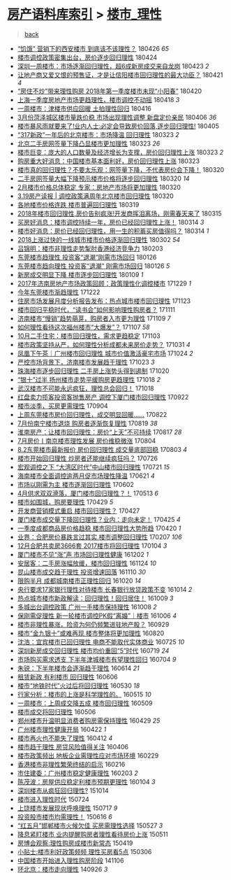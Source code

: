 [房产语料库索引](../../README.md)  > [楼市_理性](楼市_理性.md)
====
> [back](../README.md)

- [“饥饿” 营销下的西安楼市 到底该不该理性？](http://jkwz.applinzi.com/ittc/7096217363110429713.html#%E2%80%9C%E9%A5%A5%E9%A5%BF%E2%80%9D+%E8%90%A5%E9%94%80%E4%B8%8B%E7%9A%84%E8%A5%BF%E5%AE%89%E6%A5%BC%E5%B8%82+%E5%88%B0%E5%BA%95%E8%AF%A5%E4%B8%8D%E8%AF%A5%E7%90%86%E6%80%A7%EF%BC%9F) 180426 *65* 
- [楼市调控政策密集出台，房价逐步回归理性](http://jkwz.applinzi.com/ittc/7095559979174200330.html#%E6%A5%BC%E5%B8%82%E8%B0%83%E6%8E%A7%E6%94%BF%E7%AD%96%E5%AF%86%E9%9B%86%E5%87%BA%E5%8F%B0%EF%BC%8C%E6%88%BF%E4%BB%B7%E9%80%90%E6%AD%A5%E5%9B%9E%E5%BD%92%E7%90%86%E6%80%A7) 180424  
- [深圳一周楼市：市场逐渐回归理性，超6成新房成交来自龙岗](http://jkwz.applinzi.com/ittc/7095230072741168135.html#%E6%B7%B1%E5%9C%B3%E4%B8%80%E5%91%A8%E6%A5%BC%E5%B8%82%EF%BC%9A%E5%B8%82%E5%9C%BA%E9%80%90%E6%B8%90%E5%9B%9E%E5%BD%92%E7%90%86%E6%80%A7%EF%BC%8C%E8%B6%856%E6%88%90%E6%96%B0%E6%88%BF%E6%88%90%E4%BA%A4%E6%9D%A5%E8%87%AA%E9%BE%99%E5%B2%97) 180423 *2* 
- [让地产商又爱又恨的预售证，才是让信阳楼市回归理性的最大功臣？](http://jkwz.applinzi.com/ittc/7094343269398086663.html#%E8%AE%A9%E5%9C%B0%E4%BA%A7%E5%95%86%E5%8F%88%E7%88%B1%E5%8F%88%E6%81%A8%E7%9A%84%E9%A2%84%E5%94%AE%E8%AF%81%EF%BC%8C%E6%89%8D%E6%98%AF%E8%AE%A9%E4%BF%A1%E9%98%B3%E6%A5%BC%E5%B8%82%E5%9B%9E%E5%BD%92%E7%90%86%E6%80%A7%E7%9A%84%E6%9C%80%E5%A4%A7%E5%8A%9F%E8%87%A3%EF%BC%9F) 180421 *4* 
- [“房住不炒”带来理性购房 2018年第一季度楼市未现“小阳春”](http://jkwz.applinzi.com/ittc/7094123793247372299.html#%E2%80%9C%E6%88%BF%E4%BD%8F%E4%B8%8D%E7%82%92%E2%80%9D%E5%B8%A6%E6%9D%A5%E7%90%86%E6%80%A7%E8%B4%AD%E6%88%BF+2018%E5%B9%B4%E7%AC%AC%E4%B8%80%E5%AD%A3%E5%BA%A6%E6%A5%BC%E5%B8%82%E6%9C%AA%E7%8E%B0%E2%80%9C%E5%B0%8F%E9%98%B3%E6%98%A5%E2%80%9D) 180420  
- [上海一季度房地产市场更趋理性，楼市调控不动摇](http://jkwz.applinzi.com/ittc/7093393927417889802.html#%E4%B8%8A%E6%B5%B7%E4%B8%80%E5%AD%A3%E5%BA%A6%E6%88%BF%E5%9C%B0%E4%BA%A7%E5%B8%82%E5%9C%BA%E6%9B%B4%E8%B6%8B%E7%90%86%E6%80%A7%EF%BC%8C%E6%A5%BC%E5%B8%82%E8%B0%83%E6%8E%A7%E4%B8%8D%E5%8A%A8%E6%91%87) 180418 *3* 
- [一周楼市：津楼市供应回暖 土拍理性回归](http://jkwz.applinzi.com/ittc/7092591231748277259.html#%E4%B8%80%E5%91%A8%E6%A5%BC%E5%B8%82%EF%BC%9A%E6%B4%A5%E6%A5%BC%E5%B8%82%E4%BE%9B%E5%BA%94%E5%9B%9E%E6%9A%96+%E5%9C%9F%E6%8B%8D%E7%90%86%E6%80%A7%E5%9B%9E%E5%BD%92) 180416  
- [3月份菏泽城区楼市量跌价稳  市场出现理性调整  新盘定价亲民](http://jkwz.applinzi.com/ittc/7088814549249819665.html#3%E6%9C%88%E4%BB%BD%E8%8F%8F%E6%B3%BD%E5%9F%8E%E5%8C%BA%E6%A5%BC%E5%B8%82%E9%87%8F%E8%B7%8C%E4%BB%B7%E7%A8%B3++%E5%B8%82%E5%9C%BA%E5%87%BA%E7%8E%B0%E7%90%86%E6%80%A7%E8%B0%83%E6%95%B4++%E6%96%B0%E7%9B%98%E5%AE%9A%E4%BB%B7%E4%BA%B2%E6%B0%91) 180406 *36* 
- [楼市暴风雨就要来了!业内人士:必定会导致房价回落,逐步回归理性!](http://jkwz.applinzi.com/ittc/7088588943161558022.html#%E6%A5%BC%E5%B8%82%E6%9A%B4%E9%A3%8E%E9%9B%A8%E5%B0%B1%E8%A6%81%E6%9D%A5%E4%BA%86%21%E4%B8%9A%E5%86%85%E4%BA%BA%E5%A3%AB%3A%E5%BF%85%E5%AE%9A%E4%BC%9A%E5%AF%BC%E8%87%B4%E6%88%BF%E4%BB%B7%E5%9B%9E%E8%90%BD%2C%E9%80%90%E6%AD%A5%E5%9B%9E%E5%BD%92%E7%90%86%E6%80%A7%21) 180405  
- [“317新政”一年后的北京楼市：市场降温 回归理性](http://jkwz.applinzi.com/ittc/7083681453550601223.html#%E2%80%9C317%E6%96%B0%E6%94%BF%E2%80%9D%E4%B8%80%E5%B9%B4%E5%90%8E%E7%9A%84%E5%8C%97%E4%BA%AC%E6%A5%BC%E5%B8%82%EF%BC%9A%E5%B8%82%E5%9C%BA%E9%99%8D%E6%B8%A9+%E5%9B%9E%E5%BD%92%E7%90%86%E6%80%A7) 180323 *2* 
- [北京二手房网签量下降凸显楼市更加理性](http://jkwz.applinzi.com/ittc/7083677012600554506.html#%E5%8C%97%E4%BA%AC%E4%BA%8C%E6%89%8B%E6%88%BF%E7%BD%91%E7%AD%BE%E9%87%8F%E4%B8%8B%E9%99%8D%E5%87%B8%E6%98%BE%E6%A5%BC%E5%B8%82%E6%9B%B4%E5%8A%A0%E7%90%86%E6%80%A7) 180323 *26* 
- [楼市巨变：庞大的人口数量及经济增长为支撑，房价回归理性上涨](http://jkwz.applinzi.com/ittc/7083619153300947979.html#%E6%A5%BC%E5%B8%82%E5%B7%A8%E5%8F%98%EF%BC%9A%E5%BA%9E%E5%A4%A7%E7%9A%84%E4%BA%BA%E5%8F%A3%E6%95%B0%E9%87%8F%E5%8F%8A%E7%BB%8F%E6%B5%8E%E5%A2%9E%E9%95%BF%E4%B8%BA%E6%94%AF%E6%92%91%EF%BC%8C%E6%88%BF%E4%BB%B7%E5%9B%9E%E5%BD%92%E7%90%86%E6%80%A7%E4%B8%8A%E6%B6%A8) 180323 *2* 
- [购房重大好消息：中国楼市基本面利好，房价回归理性上涨](http://jkwz.applinzi.com/ittc/7083619153238033418.html#%E8%B4%AD%E6%88%BF%E9%87%8D%E5%A4%A7%E5%A5%BD%E6%B6%88%E6%81%AF%EF%BC%9A%E4%B8%AD%E5%9B%BD%E6%A5%BC%E5%B8%82%E5%9F%BA%E6%9C%AC%E9%9D%A2%E5%88%A9%E5%A5%BD%EF%BC%8C%E6%88%BF%E4%BB%B7%E5%9B%9E%E5%BD%92%E7%90%86%E6%80%A7%E4%B8%8A%E6%B6%A8) 180323  
- [楼市真的回归理性？不要太乐观：网签量下降，不代表房价会下降！](http://jkwz.applinzi.com/ittc/7082566134002091015.html#%E6%A5%BC%E5%B8%82%E7%9C%9F%E7%9A%84%E5%9B%9E%E5%BD%92%E7%90%86%E6%80%A7%EF%BC%9F%E4%B8%8D%E8%A6%81%E5%A4%AA%E4%B9%90%E8%A7%82%EF%BC%9A%E7%BD%91%E7%AD%BE%E9%87%8F%E4%B8%8B%E9%99%8D%EF%BC%8C%E4%B8%8D%E4%BB%A3%E8%A1%A8%E6%88%BF%E4%BB%B7%E4%BC%9A%E4%B8%8B%E9%99%8D%EF%BC%81) 180320  
- [二手房网签量大幅下降预示楼市价格将逐步回归理性](http://jkwz.applinzi.com/ittc/7082541023253496843.html#%E4%BA%8C%E6%89%8B%E6%88%BF%E7%BD%91%E7%AD%BE%E9%87%8F%E5%A4%A7%E5%B9%85%E4%B8%8B%E9%99%8D%E9%A2%84%E7%A4%BA%E6%A5%BC%E5%B8%82%E4%BB%B7%E6%A0%BC%E5%B0%86%E9%80%90%E6%AD%A5%E5%9B%9E%E5%BD%92%E7%90%86%E6%80%A7) 180320 *14* 
- [2月楼市价格总体稳定 专家：房地产市场将更加理性](http://jkwz.applinzi.com/ittc/7082529807898510353.html#2%E6%9C%88%E6%A5%BC%E5%B8%82%E4%BB%B7%E6%A0%BC%E6%80%BB%E4%BD%93%E7%A8%B3%E5%AE%9A+%E4%B8%93%E5%AE%B6%EF%BC%9A%E6%88%BF%E5%9C%B0%E4%BA%A7%E5%B8%82%E5%9C%BA%E5%B0%86%E6%9B%B4%E5%8A%A0%E7%90%86%E6%80%A7) 180320  
- [3.19房产读报 | 调控政策满周年北京楼市回归理性](http://jkwz.applinzi.com/ittc/7082507536744055814.html#3.19%E6%88%BF%E4%BA%A7%E8%AF%BB%E6%8A%A5+%7C+%E8%B0%83%E6%8E%A7%E6%94%BF%E7%AD%96%E6%BB%A1%E5%91%A8%E5%B9%B4%E5%8C%97%E4%BA%AC%E6%A5%BC%E5%B8%82%E5%9B%9E%E5%BD%92%E7%90%86%E6%80%A7) 180320  
- [各地楼市价格连跌 楼市普遍回归理性](http://jkwz.applinzi.com/ittc/7082078191722431505.html#%E5%90%84%E5%9C%B0%E6%A5%BC%E5%B8%82%E4%BB%B7%E6%A0%BC%E8%BF%9E%E8%B7%8C+%E6%A5%BC%E5%B8%82%E6%99%AE%E9%81%8D%E5%9B%9E%E5%BD%92%E7%90%86%E6%80%A7) 180319  
- [2018年楼市回归理性,房价告别疯涨!开发商挥泪离场，刚需春天来了](http://jkwz.applinzi.com/ittc/7080744172971885578.html#2018%E5%B9%B4%E6%A5%BC%E5%B8%82%E5%9B%9E%E5%BD%92%E7%90%86%E6%80%A7%2C%E6%88%BF%E4%BB%B7%E5%91%8A%E5%88%AB%E7%96%AF%E6%B6%A8%21%E5%BC%80%E5%8F%91%E5%95%86%E6%8C%A5%E6%B3%AA%E7%A6%BB%E5%9C%BA%EF%BC%8C%E5%88%9A%E9%9C%80%E6%98%A5%E5%A4%A9%E6%9D%A5%E4%BA%86) 180315  
- [买房好消息：楼市调控持续一年，房价已经回归理性上涨！](http://jkwz.applinzi.com/ittc/7080250319911257099.html#%E4%B9%B0%E6%88%BF%E5%A5%BD%E6%B6%88%E6%81%AF%EF%BC%9A%E6%A5%BC%E5%B8%82%E8%B0%83%E6%8E%A7%E6%8C%81%E7%BB%AD%E4%B8%80%E5%B9%B4%EF%BC%8C%E6%88%BF%E4%BB%B7%E5%B7%B2%E7%BB%8F%E5%9B%9E%E5%BD%92%E7%90%86%E6%80%A7%E4%B8%8A%E6%B6%A8%EF%BC%81) 180314 *3* 
- [楼市好消息：房价已经回归理性，用一生的积蓄买房值得吗？](http://jkwz.applinzi.com/ittc/7080250320037086215.html#%E6%A5%BC%E5%B8%82%E5%A5%BD%E6%B6%88%E6%81%AF%EF%BC%9A%E6%88%BF%E4%BB%B7%E5%B7%B2%E7%BB%8F%E5%9B%9E%E5%BD%92%E7%90%86%E6%80%A7%EF%BC%8C%E7%94%A8%E4%B8%80%E7%94%9F%E7%9A%84%E7%A7%AF%E8%93%84%E4%B9%B0%E6%88%BF%E5%80%BC%E5%BE%97%E5%90%97%EF%BC%9F) 180314 *1* 
- [2018上涨过快的一线城市楼市价格逐渐回归理性](http://jkwz.applinzi.com/ittc/7075846117273371664.html#2018%E4%B8%8A%E6%B6%A8%E8%BF%87%E5%BF%AB%E7%9A%84%E4%B8%80%E7%BA%BF%E5%9F%8E%E5%B8%82%E6%A5%BC%E5%B8%82%E4%BB%B7%E6%A0%BC%E9%80%90%E6%B8%90%E5%9B%9E%E5%BD%92%E7%90%86%E6%80%A7) 180302 *54* 
- [吕锦明：楼市非理性走势掣肘香港经济竞争力](http://jkwz.applinzi.com/ittc/7065721204386563078.html#%E5%90%95%E9%94%A6%E6%98%8E%EF%BC%9A%E6%A5%BC%E5%B8%82%E9%9D%9E%E7%90%86%E6%80%A7%E8%B5%B0%E5%8A%BF%E6%8E%A3%E8%82%98%E9%A6%99%E6%B8%AF%E7%BB%8F%E6%B5%8E%E7%AB%9E%E4%BA%89%E5%8A%9B) 180203  
- [东莞楼市趋理性 投资客“退潮”刚需市场回归](http://jkwz.applinzi.com/ittc/7062821336479433744.html#%E4%B8%9C%E8%8E%9E%E6%A5%BC%E5%B8%82%E8%B6%8B%E7%90%86%E6%80%A7+%E6%8A%95%E8%B5%84%E5%AE%A2%E2%80%9C%E9%80%80%E6%BD%AE%E2%80%9D%E5%88%9A%E9%9C%80%E5%B8%82%E5%9C%BA%E5%9B%9E%E5%BD%92) 180126  
- [东莞楼市趋向理性 投资客“退潮” 刚需市场回归](http://jkwz.applinzi.com/ittc/7062796254650565642.html#%E4%B8%9C%E8%8E%9E%E6%A5%BC%E5%B8%82%E8%B6%8B%E5%90%91%E7%90%86%E6%80%A7+%E6%8A%95%E8%B5%84%E5%AE%A2%E2%80%9C%E9%80%80%E6%BD%AE%E2%80%9D+%E5%88%9A%E9%9C%80%E5%B8%82%E5%9C%BA%E5%9B%9E%E5%BD%92) 180126 *5* 
- [新房成交明显下降 楼市逐步回归理性](http://jkwz.applinzi.com/ittc/7056511962760872976.html#%E6%96%B0%E6%88%BF%E6%88%90%E4%BA%A4%E6%98%8E%E6%98%BE%E4%B8%8B%E9%99%8D+%E6%A5%BC%E5%B8%82%E9%80%90%E6%AD%A5%E5%9B%9E%E5%BD%92%E7%90%86%E6%80%A7) 180109 *1* 
- [2017年济南房地产市场政策回顾：政策理性化调控楼市](http://jkwz.applinzi.com/ittc/7052430226976408593.html#2017%E5%B9%B4%E6%B5%8E%E5%8D%97%E6%88%BF%E5%9C%B0%E4%BA%A7%E5%B8%82%E5%9C%BA%E6%94%BF%E7%AD%96%E5%9B%9E%E9%A1%BE%EF%BC%9A%E6%94%BF%E7%AD%96%E7%90%86%E6%80%A7%E5%8C%96%E8%B0%83%E6%8E%A7%E6%A5%BC%E5%B8%82) 171229 *1* 
- [今年东莞楼市渐趋理性](http://jkwz.applinzi.com/ittc/7049807933221635088.html#%E4%BB%8A%E5%B9%B4%E4%B8%9C%E8%8E%9E%E6%A5%BC%E5%B8%82%E6%B8%90%E8%B6%8B%E7%90%86%E6%80%A7) 171222  
- [住房市场发展月度分析报告发布：热点城市楼市回归理性](http://jkwz.applinzi.com/ittc/7039089400951079952.html#%E4%BD%8F%E6%88%BF%E5%B8%82%E5%9C%BA%E5%8F%91%E5%B1%95%E6%9C%88%E5%BA%A6%E5%88%86%E6%9E%90%E6%8A%A5%E5%91%8A%E5%8F%91%E5%B8%83%EF%BC%9A%E7%83%AD%E7%82%B9%E5%9F%8E%E5%B8%82%E6%A5%BC%E5%B8%82%E5%9B%9E%E5%BD%92%E7%90%86%E6%80%A7) 171123  
- [楼市回归平稳时代，“读书会”如何影响理性购房者？](http://jkwz.applinzi.com/ittc/7034638756261397521.html#%E6%A5%BC%E5%B8%82%E5%9B%9E%E5%BD%92%E5%B9%B3%E7%A8%B3%E6%97%B6%E4%BB%A3%EF%BC%8C%E2%80%9C%E8%AF%BB%E4%B9%A6%E4%BC%9A%E2%80%9D%E5%A6%82%E4%BD%95%E5%BD%B1%E5%93%8D%E7%90%86%E6%80%A7%E8%B4%AD%E6%88%BF%E8%80%85%EF%BC%9F) 171111  
- [济南楼市“慢销”趋势萌芽，购房者入市更为理性](http://jkwz.applinzi.com/ittc/7033893814744384529.html#%E6%B5%8E%E5%8D%97%E6%A5%BC%E5%B8%82%E2%80%9C%E6%85%A2%E9%94%80%E2%80%9D%E8%B6%8B%E5%8A%BF%E8%90%8C%E8%8A%BD%EF%BC%8C%E8%B4%AD%E6%88%BF%E8%80%85%E5%85%A5%E5%B8%82%E6%9B%B4%E4%B8%BA%E7%90%86%E6%80%A7) 171109 *7* 
- [如何理性看待这次福州楼市“大爆发”？](http://jkwz.applinzi.com/ittc/7033149145798411281.html#%E5%A6%82%E4%BD%95%E7%90%86%E6%80%A7%E7%9C%8B%E5%BE%85%E8%BF%99%E6%AC%A1%E7%A6%8F%E5%B7%9E%E6%A5%BC%E5%B8%82%E2%80%9C%E5%A4%A7%E7%88%86%E5%8F%91%E2%80%9D%EF%BC%9F) 171107 *58* 
- [10月二手住宅：楼市回归理性，需求更趋稳定](http://jkwz.applinzi.com/ittc/7031622417494049809.html#10%E6%9C%88%E4%BA%8C%E6%89%8B%E4%BD%8F%E5%AE%85%EF%BC%9A%E6%A5%BC%E5%B8%82%E5%9B%9E%E5%BD%92%E7%90%86%E6%80%A7%EF%BC%8C%E9%9C%80%E6%B1%82%E6%9B%B4%E8%B6%8B%E7%A8%B3%E5%AE%9A) 171103  
- [楼市政策坚持从严，如何理性分析成都未来房价走势？](http://jkwz.applinzi.com/ittc/7030599724904743953.html#%E6%A5%BC%E5%B8%82%E6%94%BF%E7%AD%96%E5%9D%9A%E6%8C%81%E4%BB%8E%E4%B8%A5%EF%BC%8C%E5%A6%82%E4%BD%95%E7%90%86%E6%80%A7%E5%88%86%E6%9E%90%E6%88%90%E9%83%BD%E6%9C%AA%E6%9D%A5%E6%88%BF%E4%BB%B7%E8%B5%B0%E5%8A%BF%EF%BC%9F) 171031 *4* 
- [凤凰下午茶｜广州楼市回归理性 城市价值激活豪宅市场](http://jkwz.applinzi.com/ittc/7028123641001280529.html#%E5%87%A4%E5%87%B0%E4%B8%8B%E5%8D%88%E8%8C%B6%EF%BD%9C%E5%B9%BF%E5%B7%9E%E6%A5%BC%E5%B8%82%E5%9B%9E%E5%BD%92%E7%90%86%E6%80%A7+%E5%9F%8E%E5%B8%82%E4%BB%B7%E5%80%BC%E6%BF%80%E6%B4%BB%E8%B1%AA%E5%AE%85%E5%B8%82%E5%9C%BA) 171024 *2* 
- [严控市场背景下，济南楼市发展趋于理性](http://jkwz.applinzi.com/ittc/7027689906615354384.html#%E4%B8%A5%E6%8E%A7%E5%B8%82%E5%9C%BA%E8%83%8C%E6%99%AF%E4%B8%8B%EF%BC%8C%E6%B5%8E%E5%8D%97%E6%A5%BC%E5%B8%82%E5%8F%91%E5%B1%95%E8%B6%8B%E4%BA%8E%E7%90%86%E6%80%A7) 171023 *3* 
- [珠海楼市逐步回归理性 二手房上涨势头得到遏制](http://jkwz.applinzi.com/ittc/7026429894425314321.html#%E7%8F%A0%E6%B5%B7%E6%A5%BC%E5%B8%82%E9%80%90%E6%AD%A5%E5%9B%9E%E5%BD%92%E7%90%86%E6%80%A7+%E4%BA%8C%E6%89%8B%E6%88%BF%E4%B8%8A%E6%B6%A8%E5%8A%BF%E5%A4%B4%E5%BE%97%E5%88%B0%E9%81%8F%E5%88%B6) 171020  
- [“银十”过半 扬州楼市走势平缓购房更趋理性](http://jkwz.applinzi.com/ittc/7025833197831717904.html#%E2%80%9C%E9%93%B6%E5%8D%81%E2%80%9D%E8%BF%87%E5%8D%8A+%E6%89%AC%E5%B7%9E%E6%A5%BC%E5%B8%82%E8%B5%B0%E5%8A%BF%E5%B9%B3%E7%BC%93%E8%B4%AD%E6%88%BF%E6%9B%B4%E8%B6%8B%E7%90%86%E6%80%A7) 171018 *2* 
- [武汉楼市不可能永远疯狂，理性总会回归！](http://jkwz.applinzi.com/ittc/7025693065086501904.html#%E6%AD%A6%E6%B1%89%E6%A5%BC%E5%B8%82%E4%B8%8D%E5%8F%AF%E8%83%BD%E6%B0%B8%E8%BF%9C%E7%96%AF%E7%8B%82%EF%BC%8C%E7%90%86%E6%80%A7%E6%80%BB%E4%BC%9A%E5%9B%9E%E5%BD%92%EF%BC%81) 171018  
- [红盘卖力揽客投资客抛售房产 调控下厦门楼市回归理性](http://jkwz.applinzi.com/ittc/7016026540268323856.html#%E7%BA%A2%E7%9B%98%E5%8D%96%E5%8A%9B%E6%8F%BD%E5%AE%A2%E6%8A%95%E8%B5%84%E5%AE%A2%E6%8A%9B%E5%94%AE%E6%88%BF%E4%BA%A7+%E8%B0%83%E6%8E%A7%E4%B8%8B%E5%8E%A6%E9%97%A8%E6%A5%BC%E5%B8%82%E5%9B%9E%E5%BD%92%E7%90%86%E6%80%A7) 170922  
- [楼市淡季，买房更需理性](http://jkwz.applinzi.com/ittc/7009483254997189648.html#%E6%A5%BC%E5%B8%82%E6%B7%A1%E5%AD%A3%EF%BC%8C%E4%B9%B0%E6%88%BF%E6%9B%B4%E9%9C%80%E7%90%86%E6%80%A7) 170904  
- [上周东莞楼市房价回归理性，成交明显回暖……](http://jkwz.applinzi.com/ittc/7004456074579804945.html#%E4%B8%8A%E5%91%A8%E4%B8%9C%E8%8E%9E%E6%A5%BC%E5%B8%82%E6%88%BF%E4%BB%B7%E5%9B%9E%E5%BD%92%E7%90%86%E6%80%A7%EF%BC%8C%E6%88%90%E4%BA%A4%E6%98%8E%E6%98%BE%E5%9B%9E%E6%9A%96%E2%80%A6%E2%80%A6) 170822  
- [7月份南宁楼市退烧 购房者逐渐恢复理性](http://jkwz.applinzi.com/ittc/7003430723741287441.html#7%E6%9C%88%E4%BB%BD%E5%8D%97%E5%AE%81%E6%A5%BC%E5%B8%82%E9%80%80%E7%83%A7+%E8%B4%AD%E6%88%BF%E8%80%85%E9%80%90%E6%B8%90%E6%81%A2%E5%A4%8D%E7%90%86%E6%80%A7) 170819 *38* 
- [淮南房产：让楼市回归理性：房价“上天”不可持续](http://jkwz.applinzi.com/ittc/7001960825882149904.html#%E6%B7%AE%E5%8D%97%E6%88%BF%E4%BA%A7%EF%BC%9A%E8%AE%A9%E6%A5%BC%E5%B8%82%E5%9B%9E%E5%BD%92%E7%90%86%E6%80%A7%EF%BC%9A%E6%88%BF%E4%BB%B7%E2%80%9C%E4%B8%8A%E5%A4%A9%E2%80%9D%E4%B8%8D%E5%8F%AF%E6%8C%81%E7%BB%AD) 170817 *28* 
- [7月房价丨南京楼市理性发展 房价维稳微涨](http://jkwz.applinzi.com/ittc/6997873639377339408.html#7%E6%9C%88%E6%88%BF%E4%BB%B7%E4%B8%A8%E5%8D%97%E4%BA%AC%E6%A5%BC%E5%B8%82%E7%90%86%E6%80%A7%E5%8F%91%E5%B1%95+%E6%88%BF%E4%BB%B7%E7%BB%B4%E7%A8%B3%E5%BE%AE%E6%B6%A8) 170804  
- [8.2东莞楼市最新报价 房价回归理性 成交量底部回稳](http://jkwz.applinzi.com/ittc/6997532286277649424.html#8.2%E4%B8%9C%E8%8E%9E%E6%A5%BC%E5%B8%82%E6%9C%80%E6%96%B0%E6%8A%A5%E4%BB%B7+%E6%88%BF%E4%BB%B7%E5%9B%9E%E5%BD%92%E7%90%86%E6%80%A7+%E6%88%90%E4%BA%A4%E9%87%8F%E5%BA%95%E9%83%A8%E5%9B%9E%E7%A8%B3) 170803 *4* 
- [楼市开始回归理性 炒房者还能继续疯狂吗？](http://jkwz.applinzi.com/ittc/6994576530066637841.html#%E6%A5%BC%E5%B8%82%E5%BC%80%E5%A7%8B%E5%9B%9E%E5%BD%92%E7%90%86%E6%80%A7+%E7%82%92%E6%88%BF%E8%80%85%E8%BF%98%E8%83%BD%E7%BB%A7%E7%BB%AD%E7%96%AF%E7%8B%82%E5%90%97%EF%BC%9F) 170726  
- [宏观调控之下 “大湾区时代”中山楼市回归理性](http://jkwz.applinzi.com/ittc/6992677819824735249.html#%E5%AE%8F%E8%A7%82%E8%B0%83%E6%8E%A7%E4%B9%8B%E4%B8%8B+%E2%80%9C%E5%A4%A7%E6%B9%BE%E5%8C%BA%E6%97%B6%E4%BB%A3%E2%80%9D%E4%B8%AD%E5%B1%B1%E6%A5%BC%E5%B8%82%E5%9B%9E%E5%BD%92%E7%90%86%E6%80%A7) 170721 *15* 
- [海南楼市全面调控逾两月促市场理性降温](http://jkwz.applinzi.com/ittc/6981574842397492229.html#%E6%B5%B7%E5%8D%97%E6%A5%BC%E5%B8%82%E5%85%A8%E9%9D%A2%E8%B0%83%E6%8E%A7%E9%80%BE%E4%B8%A4%E6%9C%88%E4%BF%83%E5%B8%82%E5%9C%BA%E7%90%86%E6%80%A7%E9%99%8D%E6%B8%A9) 170621 *4* 
- [市场以刚需为主 楼市逐渐回归理性](http://jkwz.applinzi.com/ittc/6974512451750986757.html#%E5%B8%82%E5%9C%BA%E4%BB%A5%E5%88%9A%E9%9C%80%E4%B8%BA%E4%B8%BB+%E6%A5%BC%E5%B8%82%E9%80%90%E6%B8%90%E5%9B%9E%E5%BD%92%E7%90%86%E6%80%A7) 170602  
- [4月供求双双滑落，厦门楼市回归理性？！](http://jkwz.applinzi.com/ittc/6967110692569089028.html#4%E6%9C%88%E4%BE%9B%E6%B1%82%E5%8F%8C%E5%8F%8C%E6%BB%91%E8%90%BD%EF%BC%8C%E5%8E%A6%E9%97%A8%E6%A5%BC%E5%B8%82%E5%9B%9E%E5%BD%92%E7%90%86%E6%80%A7%EF%BC%9F%EF%BC%81) 170513 *6* 
- [楼市如围城，购房要理性](http://jkwz.applinzi.com/ittc/6961911472664871941.html#%E6%A5%BC%E5%B8%82%E5%A6%82%E5%9B%B4%E5%9F%8E%EF%BC%8C%E8%B4%AD%E6%88%BF%E8%A6%81%E7%90%86%E6%80%A7) 170429 *5* 
- [开发商营销模式重启 楼市回归理性？](http://jkwz.applinzi.com/ittc/6961151066258277380.html#%E5%BC%80%E5%8F%91%E5%95%86%E8%90%A5%E9%94%80%E6%A8%A1%E5%BC%8F%E9%87%8D%E5%90%AF+%E6%A5%BC%E5%B8%82%E5%9B%9E%E5%BD%92%E7%90%86%E6%80%A7%EF%BC%9F) 170427  
- [厦门楼市成交量下降回归理性？业内：走向未定！](http://jkwz.applinzi.com/ittc/6960428365327631365.html#%E5%8E%A6%E9%97%A8%E6%A5%BC%E5%B8%82%E6%88%90%E4%BA%A4%E9%87%8F%E4%B8%8B%E9%99%8D%E5%9B%9E%E5%BD%92%E7%90%86%E6%80%A7%EF%BC%9F%E4%B8%9A%E5%86%85%EF%BC%9A%E8%B5%B0%E5%90%91%E6%9C%AA%E5%AE%9A%EF%BC%81) 170425 *4* 
- [一季度成都商品房价格趋稳 楼市回归理性大势所趋](http://jkwz.applinzi.com/ittc/6958671219585975301.html#%E4%B8%80%E5%AD%A3%E5%BA%A6%E6%88%90%E9%83%BD%E5%95%86%E5%93%81%E6%88%BF%E4%BB%B7%E6%A0%BC%E8%B6%8B%E7%A8%B3+%E6%A5%BC%E5%B8%82%E5%9B%9E%E5%BD%92%E7%90%86%E6%80%A7%E5%A4%A7%E5%8A%BF%E6%89%80%E8%B6%8B) 170420 *1* 
- [业界：合肥房价暴跌言过其实 楼市调整回归理性](http://jkwz.applinzi.com/ittc/6931939594772939781.html#%E4%B8%9A%E7%95%8C%EF%BC%9A%E5%90%88%E8%82%A5%E6%88%BF%E4%BB%B7%E6%9A%B4%E8%B7%8C%E8%A8%80%E8%BF%87%E5%85%B6%E5%AE%9E+%E6%A5%BC%E5%B8%82%E8%B0%83%E6%95%B4%E5%9B%9E%E5%BD%92%E7%90%86%E6%80%A7) 170207 *106* 
- [12月合肥共卖房3666套 2017楼市将回归理性](http://jkwz.applinzi.com/ittc/6919317391485174789.html#12%E6%9C%88%E5%90%88%E8%82%A5%E5%85%B1%E5%8D%96%E6%88%BF3666%E5%A5%97+2017%E6%A5%BC%E5%B8%82%E5%B0%86%E5%9B%9E%E5%BD%92%E7%90%86%E6%80%A7) 170104 *3* 
- [厦门楼市不见“涨”声 市场回归理性健康](http://jkwz.applinzi.com/ittc/6906928770337752069.html#%E5%8E%A6%E9%97%A8%E6%A5%BC%E5%B8%82%E4%B8%8D%E8%A7%81%E2%80%9C%E6%B6%A8%E2%80%9D%E5%A3%B0+%E5%B8%82%E5%9C%BA%E5%9B%9E%E5%BD%92%E7%90%86%E6%80%A7%E5%81%A5%E5%BA%B7) 161202 *1* 
- [安居客：二手房涨幅放缓，楼市回归理性](http://jkwz.applinzi.com/ittc/6904159528550925317.html#%E5%AE%89%E5%B1%85%E5%AE%A2%EF%BC%9A%E4%BA%8C%E6%89%8B%E6%88%BF%E6%B6%A8%E5%B9%85%E6%94%BE%E7%BC%93%EF%BC%8C%E6%A5%BC%E5%B8%82%E5%9B%9E%E5%BD%92%E7%90%86%E6%80%A7) 161124 *10* 
- [昆山楼市成交趋于理性 投资增速回落](http://jkwz.applinzi.com/ittc/6898801498770637829.html#%E6%98%86%E5%B1%B1%E6%A5%BC%E5%B8%82%E6%88%90%E4%BA%A4%E8%B6%8B%E4%BA%8E%E7%90%86%E6%80%A7+%E6%8A%95%E8%B5%84%E5%A2%9E%E9%80%9F%E5%9B%9E%E8%90%BD) 161110 *30* 
- [限购半月 成都城南楼市正理性回归](http://jkwz.applinzi.com/ittc/6890988720466953221.html#%E9%99%90%E8%B4%AD%E5%8D%8A%E6%9C%88+%E6%88%90%E9%83%BD%E5%9F%8E%E5%8D%97%E6%A5%BC%E5%B8%82%E6%AD%A3%E7%90%86%E6%80%A7%E5%9B%9E%E5%BD%92) 161020 *14* 
- [央行要求17家银行理性对待楼市 长春银行放贷政策不变](http://jkwz.applinzi.com/ittc/6888908489518220293.html#%E5%A4%AE%E8%A1%8C%E8%A6%81%E6%B1%8217%E5%AE%B6%E9%93%B6%E8%A1%8C%E7%90%86%E6%80%A7%E5%AF%B9%E5%BE%85%E6%A5%BC%E5%B8%82+%E9%95%BF%E6%98%A5%E9%93%B6%E8%A1%8C%E6%94%BE%E8%B4%B7%E6%94%BF%E7%AD%96%E4%B8%8D%E5%8F%98) 161014 *2* 
- [热点城市楼市新政解读：回归理性！回归居住！](http://jkwz.applinzi.com/ittc/6886942168467375108.html#%E7%83%AD%E7%82%B9%E5%9F%8E%E5%B8%82%E6%A5%BC%E5%B8%82%E6%96%B0%E6%94%BF%E8%A7%A3%E8%AF%BB%EF%BC%9A%E5%9B%9E%E5%BD%92%E7%90%86%E6%80%A7%EF%BC%81%E5%9B%9E%E5%BD%92%E5%B1%85%E4%BD%8F%EF%BC%81) 161009 *3* 
- [多城出台调控政策 广州一手楼市保持理性](http://jkwz.applinzi.com/ittc/6886358785274151940.html#%E5%A4%9A%E5%9F%8E%E5%87%BA%E5%8F%B0%E8%B0%83%E6%8E%A7%E6%94%BF%E7%AD%96+%E5%B9%BF%E5%B7%9E%E4%B8%80%E6%89%8B%E6%A5%BC%E5%B8%82%E4%BF%9D%E6%8C%81%E7%90%86%E6%80%A7) 161008 *2* 
- [保刚需促理性 新一轮楼市调控PK假“离婚”｜楼市](http://jkwz.applinzi.com/ittc/6885969546325787652.html#%E4%BF%9D%E5%88%9A%E9%9C%80%E4%BF%83%E7%90%86%E6%80%A7+%E6%96%B0%E4%B8%80%E8%BD%AE%E6%A5%BC%E5%B8%82%E8%B0%83%E6%8E%A7PK%E5%81%87%E2%80%9C%E7%A6%BB%E5%A9%9A%E2%80%9D%EF%BD%9C%E6%A5%BC%E5%B8%82) 161006 *4* 
- [楼市非理性暴涨，险资为何仍频繁进驻地产股？](http://jkwz.applinzi.com/ittc/6883422673475994629.html#%E6%A5%BC%E5%B8%82%E9%9D%9E%E7%90%86%E6%80%A7%E6%9A%B4%E6%B6%A8%EF%BC%8C%E9%99%A9%E8%B5%84%E4%B8%BA%E4%BD%95%E4%BB%8D%E9%A2%91%E7%B9%81%E8%BF%9B%E9%A9%BB%E5%9C%B0%E4%BA%A7%E8%82%A1%EF%BC%9F) 160929  
- [楼市“金九银十”或难再现 楼市整体将更加理性](http://jkwz.applinzi.com/ittc/6868356360273658885.html#%E6%A5%BC%E5%B8%82%E2%80%9C%E9%87%91%E4%B9%9D%E9%93%B6%E5%8D%81%E2%80%9D%E6%88%96%E9%9A%BE%E5%86%8D%E7%8E%B0+%E6%A5%BC%E5%B8%82%E6%95%B4%E4%BD%93%E5%B0%86%E6%9B%B4%E5%8A%A0%E7%90%86%E6%80%A7) 160820  
- [沈浩：宜宾楼市已回归理性 电商不能取代实体商业](http://jkwz.applinzi.com/ittc/6858808068732879877.html#%E6%B2%88%E6%B5%A9%EF%BC%9A%E5%AE%9C%E5%AE%BE%E6%A5%BC%E5%B8%82%E5%B7%B2%E5%9B%9E%E5%BD%92%E7%90%86%E6%80%A7+%E7%94%B5%E5%95%86%E4%B8%8D%E8%83%BD%E5%8F%96%E4%BB%A3%E5%AE%9E%E4%BD%93%E5%95%86%E4%B8%9A) 160725 *10* 
- [深圳新房成交回归理性 楼市均价重回“5”时代](http://jkwz.applinzi.com/ittc/6856584631381656580.html#%E6%B7%B1%E5%9C%B3%E6%96%B0%E6%88%BF%E6%88%90%E4%BA%A4%E5%9B%9E%E5%BD%92%E7%90%86%E6%80%A7+%E6%A5%BC%E5%B8%82%E5%9D%87%E4%BB%B7%E9%87%8D%E5%9B%9E%E2%80%9C5%E2%80%9D%E6%97%B6%E4%BB%A3) 160719 *24* 
- [市场购买需求透支 下半年津城楼市有望理性回归](http://jkwz.applinzi.com/ittc/6850949789776348165.html#%E5%B8%82%E5%9C%BA%E8%B4%AD%E4%B9%B0%E9%9C%80%E6%B1%82%E9%80%8F%E6%94%AF+%E4%B8%8B%E5%8D%8A%E5%B9%B4%E6%B4%A5%E5%9F%8E%E6%A5%BC%E5%B8%82%E6%9C%89%E6%9C%9B%E7%90%86%E6%80%A7%E5%9B%9E%E5%BD%92) 160704 *9* 
- [朱锐：下半年楼市会逐渐趋于理性](http://jkwz.applinzi.com/ittc/6843608328009417732.html#%E6%9C%B1%E9%94%90%EF%BC%9A%E4%B8%8B%E5%8D%8A%E5%B9%B4%E6%A5%BC%E5%B8%82%E4%BC%9A%E9%80%90%E6%B8%90%E8%B6%8B%E4%BA%8E%E7%90%86%E6%80%A7) 160614 *21* 
- [租赁新政 有利楼市 回归理性](http://jkwz.applinzi.com/ittc/6840533396245447684.html#%E7%A7%9F%E8%B5%81%E6%96%B0%E6%94%BF+%E6%9C%89%E5%88%A9%E6%A5%BC%E5%B8%82+%E5%9B%9E%E5%BD%92%E7%90%86%E6%80%A7) 160606  
- [楼市“地铁时代”火过后将回归理性](http://jkwz.applinzi.com/ittc/6837868898942452740.html#%E6%A5%BC%E5%B8%82%E2%80%9C%E5%9C%B0%E9%93%81%E6%97%B6%E4%BB%A3%E2%80%9D%E7%81%AB%E8%BF%87%E5%90%8E%E5%B0%86%E5%9B%9E%E5%BD%92%E7%90%86%E6%80%A7) 160530 *18* 
- [行家分析：楼市的上涨是科学理性的。](http://jkwz.applinzi.com/ittc/6832409622803383301.html#%E8%A1%8C%E5%AE%B6%E5%88%86%E6%9E%90%EF%BC%9A%E6%A5%BC%E5%B8%82%E7%9A%84%E4%B8%8A%E6%B6%A8%E6%98%AF%E7%A7%91%E5%AD%A6%E7%90%86%E6%80%A7%E7%9A%84%E3%80%82) 160515 *10* 
- [一周楼市：上周成交降五成 楼市回归理性](http://jkwz.applinzi.com/ittc/6830272049096164357.html#%E4%B8%80%E5%91%A8%E6%A5%BC%E5%B8%82%EF%BC%9A%E4%B8%8A%E5%91%A8%E6%88%90%E4%BA%A4%E9%99%8D%E4%BA%94%E6%88%90+%E6%A5%BC%E5%B8%82%E5%9B%9E%E5%BD%92%E7%90%86%E6%80%A7) 160509  
- [楼市成交将回归理性](http://jkwz.applinzi.com/ittc/6828985898771153925.html#%E6%A5%BC%E5%B8%82%E6%88%90%E4%BA%A4%E5%B0%86%E5%9B%9E%E5%BD%92%E7%90%86%E6%80%A7) 160506  
- [郑州楼市升温明显消费者购房需保持理性](http://jkwz.applinzi.com/ittc/6826465271900275716.html#%E9%83%91%E5%B7%9E%E6%A5%BC%E5%B8%82%E5%8D%87%E6%B8%A9%E6%98%8E%E6%98%BE%E6%B6%88%E8%B4%B9%E8%80%85%E8%B4%AD%E6%88%BF%E9%9C%80%E4%BF%9D%E6%8C%81%E7%90%86%E6%80%A7) 160429 *25* 
- [广州楼市理性健康开局](http://jkwz.applinzi.com/ittc/6823778647567500293.html#%E5%B9%BF%E5%B7%9E%E6%A5%BC%E5%B8%82%E7%90%86%E6%80%A7%E5%81%A5%E5%BA%B7%E5%BC%80%E5%B1%80) 160422 *1* 
- [楼市再火也不能失了理性](http://jkwz.applinzi.com/ittc/6819772488187642885.html#%E6%A5%BC%E5%B8%82%E5%86%8D%E7%81%AB%E4%B9%9F%E4%B8%8D%E8%83%BD%E5%A4%B1%E4%BA%86%E7%90%86%E6%80%A7) 160412 *4* 
- [楼市趋于理性 房贷风险值得关注](http://jkwz.applinzi.com/ittc/6817846993569186821.html#%E6%A5%BC%E5%B8%82%E8%B6%8B%E4%BA%8E%E7%90%86%E6%80%A7+%E6%88%BF%E8%B4%B7%E9%A3%8E%E9%99%A9%E5%80%BC%E5%BE%97%E5%85%B3%E6%B3%A8) 160406  
- [楼市政策频出 地板企业需理性应对市场环境](http://jkwz.applinzi.com/ittc/6804233458192745477.html#%E6%A5%BC%E5%B8%82%E6%94%BF%E7%AD%96%E9%A2%91%E5%87%BA+%E5%9C%B0%E6%9D%BF%E4%BC%81%E4%B8%9A%E9%9C%80%E7%90%86%E6%80%A7%E5%BA%94%E5%AF%B9%E5%B8%82%E5%9C%BA%E7%8E%AF%E5%A2%83) 160229  
- [香港楼市非理性繁荣终结的启示](http://jkwz.applinzi.com/ittc/6799215439456502789.html#%E9%A6%99%E6%B8%AF%E6%A5%BC%E5%B8%82%E9%9D%9E%E7%90%86%E6%80%A7%E7%B9%81%E8%8D%A3%E7%BB%88%E7%BB%93%E7%9A%84%E5%90%AF%E7%A4%BA) 160216  
- [市住建委：广州楼市稳定健康理性](http://jkwz.applinzi.com/ittc/6794599608768529412.html#%E5%B8%82%E4%BD%8F%E5%BB%BA%E5%A7%94%EF%BC%9A%E5%B9%BF%E5%B7%9E%E6%A5%BC%E5%B8%82%E7%A8%B3%E5%AE%9A%E5%81%A5%E5%BA%B7%E7%90%86%E6%80%A7) 160203 *2* 
- [陈茂波：房屋供应稳定利楼市预期更理性](http://jkwz.applinzi.com/ittc/6783431086935901188.html#%E9%99%88%E8%8C%82%E6%B3%A2%EF%BC%9A%E6%88%BF%E5%B1%8B%E4%BE%9B%E5%BA%94%E7%A8%B3%E5%AE%9A%E5%88%A9%E6%A5%BC%E5%B8%82%E9%A2%84%E6%9C%9F%E6%9B%B4%E7%90%86%E6%80%A7) 160104 *3* 
- [深圳楼市从疯狂回归理性?](http://jkwz.applinzi.com/ittc/6753138459054687236.html#%E6%B7%B1%E5%9C%B3%E6%A5%BC%E5%B8%82%E4%BB%8E%E7%96%AF%E7%8B%82%E5%9B%9E%E5%BD%92%E7%90%86%E6%80%A7%3F) 151014  
- [楼市进入理性时代](http://jkwz.applinzi.com/ittc/547650611436295410.html#%E6%A5%BC%E5%B8%82%E8%BF%9B%E5%85%A5%E7%90%86%E6%80%A7%E6%97%B6%E4%BB%A3) 150724  
- [上饶楼市发展现状呼唤理性](http://jkwz.applinzi.com/ittc/547650614828721061.html#%E4%B8%8A%E9%A5%B6%E6%A5%BC%E5%B8%82%E5%8F%91%E5%B1%95%E7%8E%B0%E7%8A%B6%E5%91%BC%E5%94%A4%E7%90%86%E6%80%A7) 150717 *9* 
- [投资股市楼市均需理性！](http://jkwz.applinzi.com/ittc/547650611421868658.html#%E6%8A%95%E8%B5%84%E8%82%A1%E5%B8%82%E6%A5%BC%E5%B8%82%E5%9D%87%E9%9C%80%E7%90%86%E6%80%A7%EF%BC%81) 150616 *6* 
- [“红五月”邯郸楼市火候欠佳 买房需理性选择](http://jkwz.applinzi.com/ittc/547650611414509284.html#%E2%80%9C%E7%BA%A2%E4%BA%94%E6%9C%88%E2%80%9D%E9%82%AF%E9%83%B8%E6%A5%BC%E5%B8%82%E7%81%AB%E5%80%99%E6%AC%A0%E4%BD%B3+%E4%B9%B0%E6%88%BF%E9%9C%80%E7%90%86%E6%80%A7%E9%80%89%E6%8B%A9) 150527 *3* 
- [降息紧盯楼市 业内提醒购房者理性看待房价上涨](http://jkwz.applinzi.com/ittc/547650611410241586.html#%E9%99%8D%E6%81%AF%E7%B4%A7%E7%9B%AF%E6%A5%BC%E5%B8%82+%E4%B8%9A%E5%86%85%E6%8F%90%E9%86%92%E8%B4%AD%E6%88%BF%E8%80%85%E7%90%86%E6%80%A7%E7%9C%8B%E5%BE%85%E6%88%BF%E4%BB%B7%E4%B8%8A%E6%B6%A8) 150511  
- [房博会观察:理性购房成楼市新常态](http://jkwz.applinzi.com/ittc/547650611405302518.html#%E6%88%BF%E5%8D%9A%E4%BC%9A%E8%A7%82%E5%AF%9F%3A%E7%90%86%E6%80%A7%E8%B4%AD%E6%88%BF%E6%88%90%E6%A5%BC%E5%B8%82%E6%96%B0%E5%B8%B8%E6%80%81) 150419  
- [小贴士:楼市利好政策频频 理性买房看5点](http://jkwz.applinzi.com/ittc/547650611395462459.html#%E5%B0%8F%E8%B4%B4%E5%A3%AB%3A%E6%A5%BC%E5%B8%82%E5%88%A9%E5%A5%BD%E6%94%BF%E7%AD%96%E9%A2%91%E9%A2%91+%E7%90%86%E6%80%A7%E4%B9%B0%E6%88%BF%E7%9C%8B5%E7%82%B9) 150306  
- [中国楼市开始进入理性购房阶段](http://jkwz.applinzi.com/ittc/547650611380391811.html#%E4%B8%AD%E5%9B%BD%E6%A5%BC%E5%B8%82%E5%BC%80%E5%A7%8B%E8%BF%9B%E5%85%A5%E7%90%86%E6%80%A7%E8%B4%AD%E6%88%BF%E9%98%B6%E6%AE%B5) 141106  
- [环北京：楼市走向理性](http://jkwz.applinzi.com/ittc/547650611375974051.html#%E7%8E%AF%E5%8C%97%E4%BA%AC%EF%BC%9A%E6%A5%BC%E5%B8%82%E8%B5%B0%E5%90%91%E7%90%86%E6%80%A7) 140926 *3* 
